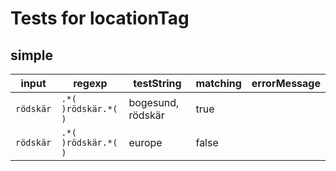# Tests for locationTag

## simple

| input           | regexp                    | testString          | matching | errorMessage |
| --------------- | ------------------------- | ------------------- | -------- | ------------ |
| ``` rödskär ``` | ``` .*( )rödskär.*( ) ``` |  bogesund, rödskär  | true     |              |
| ``` rödskär ``` | ``` .*( )rödskär.*( ) ``` |  europe             | false    |              |